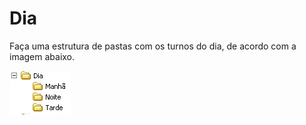 # Dia

Faça uma estrutura de pastas com os turnos do dia, de acordo com a
imagem abaixo.

![dia](imagem/01-dia.png)

